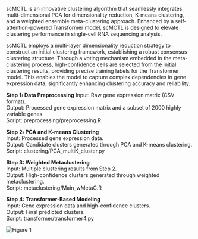 scMCTL is an innovative clustering algorithm that seamlessly integrates multi-dimensional PCA for dimensionality reduction, K-means clustering, and a weighted ensemble meta-clustering approach. Enhanced by a self-attention-powered Transformer model, scMCTL is designed to elevate clustering performance in single-cell RNA sequencing analysis.

scMCTL employs a multi-layer dimensionality reduction strategy to construct an initial clustering framework, establishing a robust consensus clustering structure. Through a voting mechanism embedded in the meta-clustering process, high-confidence cells are selected from the initial clustering results, providing precise training labels for the Transformer model. This enables the model to capture complex dependencies in gene expression data, significantly enhancing clustering accuracy and reliability.

**Step 1: Data Preprocessing**
  Input: Raw gene expression matrix (CSV format).  
  Output: Processed gene expression matrix and a subset of 2000 highly variable genes.  
  Script: preprocessing/preprocessing.R  

**Step 2: PCA and K-means Clustering**  
  Input: Processed gene expression data.  
  Output: Candidate clusters generated through PCA and K-means clustering.  
  Script: clustering/PCA_multiK_cluster.py  

**Step 3: Weighted Metaclustering**    
  Input: Multiple clustering results from Step 2.  
  Output: High-confidence clusters generated through weighted metaclustering.  
  Script: metaclustering/Main_wMetaC.R  

**Step 4: Transformer-Based Modeling**    
  Input: Gene expression data and high-confidence clusters.  
  Output: Final predicted clusters.  
  Script: transformer/transformer4.py  

  
![Figure 1](https://github.com/user-attachments/assets/9d4abeca-0603-4264-9b60-daffd35405f1)
